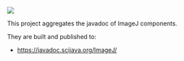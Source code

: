[![](https://travis-ci.org/imagej/imagej-javadoc.svg?branch=master)](https://travis-ci.org/imagej/imagej-javadoc)

This project aggregates the javadoc of ImageJ components.

They are built and published to:

* https://javadoc.scijava.org/ImageJ/
